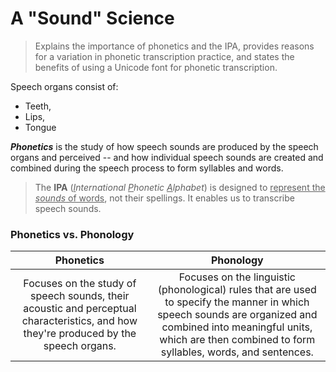 # A "Sound" Science

> Explains the importance of phonetics and the IPA, provides reasons for a variation in phonetic transcription practice, and states the benefits of using a Unicode font for phonetic transcription.

Speech organs consist of:

* Teeth,
* Lips,
* Tongue

***Phonetics*** is the study of how speech sounds are produced by the speech organs and perceived -- and how individual speech sounds are created and combined during the speech process to form syllables and words.

> The **IPA** (*<u>I</u>nternational <u>P</u>honetic <u>A</u>lphabet*) is designed to <u>represent the *sounds* of words</u>, not their spellings. It enables us to transcribe speech sounds.

### Phonetics vs. Phonology

|                          Phonetics                           |                          Phonology                           |
| :----------------------------------------------------------: | :----------------------------------------------------------: |
| Focuses on the study of speech sounds, their acoustic and perceptual characteristics, and how they're produced by the speech organs. | Focuses on the linguistic (phonological) rules that are used to specify the manner in which speech sounds are organized and combined into meaningful units, which are then combined to form syllables, words, and sentences. |

